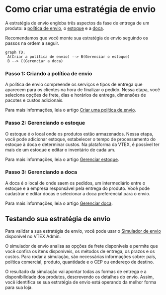# Como criar uma estratégia de envio

A estratégia de envio engloba três aspectos da fase de entrega de um produto: a [política de envio](https://help.vtex.com/pt/tutorial/politica-de-envio--tutorials_140), o [estoque](https://help.vtex.com/pt/tutorial/estoque--6oIxvsVDTtGpO7y6zwhGpb) e a [doca](https://help.vtex.com/pt/tutorial/doca--5DY8xHEjOLYDVL41Urd5qj).

Recomendamos que você monte sua estratégia de envio seguindo os passos na ordem a seguir.

```mermaid
graph TD;
 A(Criar a política de envio) --> B(Gerenciar o estoque)
 B --> C(Gerenciar a doca)
```

### Passo 1: Criando a política de envio

A política de envio compreende os serviços e tipos de entrega que aparecem para os clientes na hora de finalizar o pedido. Nessa etapa, você seleciona opções de frete, dias e horários de entrega, dimensões de pacotes e custos adicionais.

Para mais informações, leia o artigo [Criar uma política de envio](https://help.vtex.com/pt/tutorial/criar-uma-politica-de-envio--66rJO4LKBdyMJOH6Z3dsaT).

### Passo 2: Gerenciando o estoque

O estoque é o local onde os produtos estão armazenados. Nessa etapa, você pode adicionar estoque, estabelecer o tempo de processamento do estoque à doca e determinar custos. Na plataforma da VTEX, é possível ter mais de um estoque e editar o inventário de cada um.

Para mais informações, leia o artigo [Gerenciar estoque](https://help.vtex.com/pt/tutorial/gerenciar-estoque--tutorials_137).

### Passo 3: Gerenciando a doca

A doca é o local de onde saem os pedidos, um intermediário entre o estoque e a empresa responsável pela entrega do produto. Você pode cadastrar e editar docas e selecionar a doca preferencial para o envio.

Para mais informações, leia o artigo [Gerenciar doca](https://help.vtex.com/pt/tutorial/gerenciar-doca--7K3FultD8I2cuuA6iyGEiW).

## Testando sua estratégia de envio

Para validar a sua estratégia de envio, você pode usar o [Simulador de envio](https://help.vtex.com/pt/tutorial/simulador-de-envio--tutorials_144) disponível no VTEX Admin.

O simulador de envio analisa as opções de frete disponíveis e permite que você confira os itens disponíveis, os métodos de entrega, os prazos e os custos. Para rodar a simulação, são necessárias informações sobre: país, política comercial, produto, quantidade e o CEP ou endereço de destino.

O resultado da  simulação vai apontar todas as formas de entrega e a disponibilidade dos produtos, descrevendo os detalhes do envio. Assim, você identifica se sua estratégia de envio está operando da melhor forma para sua loja.